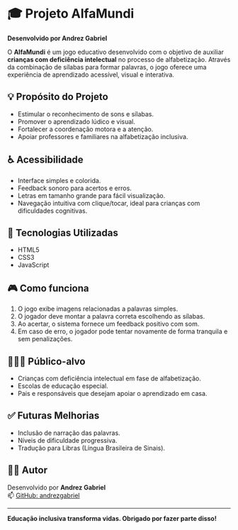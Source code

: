 # 🎓 Projeto AlfaMundi

**Desenvolvido por Andrez Gabriel**

O **AlfaMundi** é um jogo educativo desenvolvido com o objetivo de auxiliar **crianças com deficiência intelectual** no processo de alfabetização. Através da combinação de sílabas para formar palavras, o jogo oferece uma experiência de aprendizado acessível, visual e interativa.

## 💡 Propósito do Projeto

- Estimular o reconhecimento de sons e sílabas.
- Promover o aprendizado lúdico e visual.
- Fortalecer a coordenação motora e a atenção.
- Apoiar professores e familiares na alfabetização inclusiva.

## ♿ Acessibilidade

- Interface simples e colorida.
- Feedback sonoro para acertos e erros.
- Letras em tamanho grande para fácil visualização.
- Navegação intuitiva com clique/tocar, ideal para crianças com dificuldades cognitivas.

## 🚀 Tecnologias Utilizadas

- HTML5
- CSS3
- JavaScript

## 🎮 Como funciona

1. O jogo exibe imagens relacionadas a palavras simples.
2. O jogador deve montar a palavra correta escolhendo as sílabas.
3. Ao acertar, o sistema fornece um feedback positivo com som.
4. Em caso de erro, o jogador pode tentar novamente de forma tranquila e sem penalizações.


## 👨‍👩‍👦 Público-alvo

- Crianças com deficiência intelectual em fase de alfabetização.
- Escolas de educação especial.
- Pais e responsáveis que desejam apoiar o aprendizado em casa.

## ✅ Futuras Melhorias

- Inclusão de narração das palavras.
- Níveis de dificuldade progressiva.
- Tradução para Libras (Língua Brasileira de Sinais).

## 👨‍💻 Autor

Desenvolvido por **Andrez Gabriel**  
📫 [GitHub: andrezgabriel](https://github.com/andrezgabriel)

---

**Educação inclusiva transforma vidas. Obrigado por fazer parte disso!**


